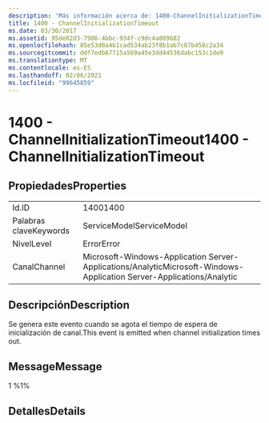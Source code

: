 ```yaml
---
description: 'Más información acerca de: 1400-ChannelInitializationTimeout'
title: 1400 - ChannelInitializationTimeout
ms.date: 03/30/2017
ms.assetid: 95de02d3-7986-4bbc-934f-c9dc4a809682
ms.openlocfilehash: 85e53d0a4b1cad534ab23f8b1ab7c87b458c2a34
ms.sourcegitcommit: ddf7edb67715a5b9a45e3dd44536dabc153c1de0
ms.translationtype: MT
ms.contentlocale: es-ES
ms.lasthandoff: 02/06/2021
ms.locfileid: "99645859"
---
```

# <a name="1400---channelinitializationtimeout"></a><span data-ttu-id="a3297-103">1400 - ChannelInitializationTimeout</span><span class="sxs-lookup"><span data-stu-id="a3297-103">1400 - ChannelInitializationTimeout</span></span>

## <a name="properties"></a><span data-ttu-id="a3297-104">Propiedades</span><span class="sxs-lookup"><span data-stu-id="a3297-104">Properties</span></span>  
  
|||  
|-|-|  
|<span data-ttu-id="a3297-105">Id.</span><span class="sxs-lookup"><span data-stu-id="a3297-105">ID</span></span>|<span data-ttu-id="a3297-106">1400</span><span class="sxs-lookup"><span data-stu-id="a3297-106">1400</span></span>|  
|<span data-ttu-id="a3297-107">Palabras clave</span><span class="sxs-lookup"><span data-stu-id="a3297-107">Keywords</span></span>|<span data-ttu-id="a3297-108">ServiceModel</span><span class="sxs-lookup"><span data-stu-id="a3297-108">ServiceModel</span></span>|  
|<span data-ttu-id="a3297-109">Nivel</span><span class="sxs-lookup"><span data-stu-id="a3297-109">Level</span></span>|<span data-ttu-id="a3297-110">Error</span><span class="sxs-lookup"><span data-stu-id="a3297-110">Error</span></span>|  
|<span data-ttu-id="a3297-111">Canal</span><span class="sxs-lookup"><span data-stu-id="a3297-111">Channel</span></span>|<span data-ttu-id="a3297-112">Microsoft-Windows-Application Server-Applications/Analytic</span><span class="sxs-lookup"><span data-stu-id="a3297-112">Microsoft-Windows-Application Server-Applications/Analytic</span></span>|  
  
## <a name="description"></a><span data-ttu-id="a3297-113">Descripción</span><span class="sxs-lookup"><span data-stu-id="a3297-113">Description</span></span>  

 <span data-ttu-id="a3297-114">Se genera este evento cuando se agota el tiempo de espera de inicialización de canal.</span><span class="sxs-lookup"><span data-stu-id="a3297-114">This event is emitted when channel initialization times out.</span></span>  
  
## <a name="message"></a><span data-ttu-id="a3297-115">Message</span><span class="sxs-lookup"><span data-stu-id="a3297-115">Message</span></span>  

 <span data-ttu-id="a3297-116">1 %</span><span class="sxs-lookup"><span data-stu-id="a3297-116">1%</span></span>  
  
## <a name="details"></a><span data-ttu-id="a3297-117">Detalles</span><span class="sxs-lookup"><span data-stu-id="a3297-117">Details</span></span>
